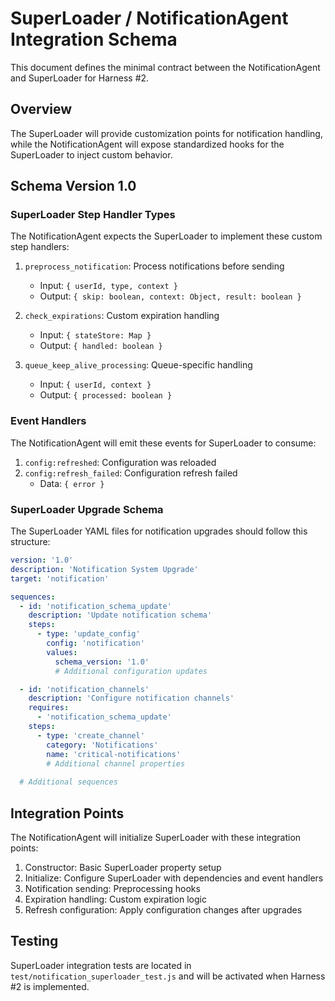 # SuperLoader / NotificationAgent Integration Schema

This document defines the minimal contract between the NotificationAgent and SuperLoader for Harness #2.

## Overview

The SuperLoader will provide customization points for notification handling, while the NotificationAgent will expose standardized hooks for the SuperLoader to inject custom behavior.

## Schema Version 1.0

### SuperLoader Step Handler Types

The NotificationAgent expects the SuperLoader to implement these custom step handlers:

1. `preprocess_notification`: Process notifications before sending
   - Input: `{ userId, type, context }`
   - Output: `{ skip: boolean, context: Object, result: boolean }`

2. `check_expirations`: Custom expiration handling
   - Input: `{ stateStore: Map }`
   - Output: `{ handled: boolean }`

3. `queue_keep_alive_processing`: Queue-specific handling
   - Input: `{ userId, context }`
   - Output: `{ processed: boolean }`

### Event Handlers

The NotificationAgent will emit these events for SuperLoader to consume:

1. `config:refreshed`: Configuration was reloaded
2. `config:refresh_failed`: Configuration refresh failed
   - Data: `{ error }`

### SuperLoader Upgrade Schema

The SuperLoader YAML files for notification upgrades should follow this structure:

```yaml
version: '1.0'
description: 'Notification System Upgrade'
target: 'notification'

sequences:
  - id: 'notification_schema_update'
    description: 'Update notification schema'
    steps:
      - type: 'update_config'
        config: 'notification'
        values:
          schema_version: '1.0'
          # Additional configuration updates

  - id: 'notification_channels'
    description: 'Configure notification channels'
    requires:
      - 'notification_schema_update'
    steps:
      - type: 'create_channel'
        category: 'Notifications'
        name: 'critical-notifications'
        # Additional channel properties
        
  # Additional sequences
```

## Integration Points

The NotificationAgent will initialize SuperLoader with these integration points:

1. Constructor: Basic SuperLoader property setup
2. Initialize: Configure SuperLoader with dependencies and event handlers
3. Notification sending: Preprocessing hooks
4. Expiration handling: Custom expiration logic
5. Refresh configuration: Apply configuration changes after upgrades

## Testing

SuperLoader integration tests are located in `test/notification_superloader_test.js` and will be activated when Harness #2 is implemented.
